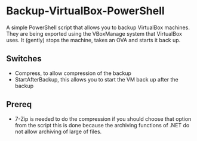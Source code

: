 # Backup-VirtualBox-PowerShell
A simple PowerShell script that allows you to backup VirtualBox machines. They are being exported using the VBoxManage system that VirtualBox uses. It (gently) stops the machine, takes an OVA and starts it back up. 

## Switches
* Compress, to allow compression of the backup
* StartAfterBackup, this allows you to start the VM back up after the backup

## Prereq
* 7-Zip is needed to do the compression if you should choose that option from the script this is done because the archiving functions of .NET do not allow archiving of large of files. 
